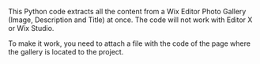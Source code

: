 This Python code extracts all the content from a Wix Editor Photo Gallery (Image, Description and Title) at once.
The code will not work with Editor X or Wix Studio.

To make it work, you need to attach a file with the code of the page where the gallery is located to the project.
